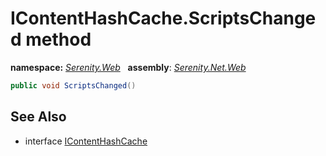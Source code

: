 # IContentHashCache.ScriptsChanged method
**namespace:** *[Serenity.Web](../../README.md#serenity.web-namespace)*   **assembly**: *[Serenity.Net.Web](../../README.md)*

```csharp
public void ScriptsChanged()
```

## See Also

* interface [IContentHashCache](../IContentHashCache.md)